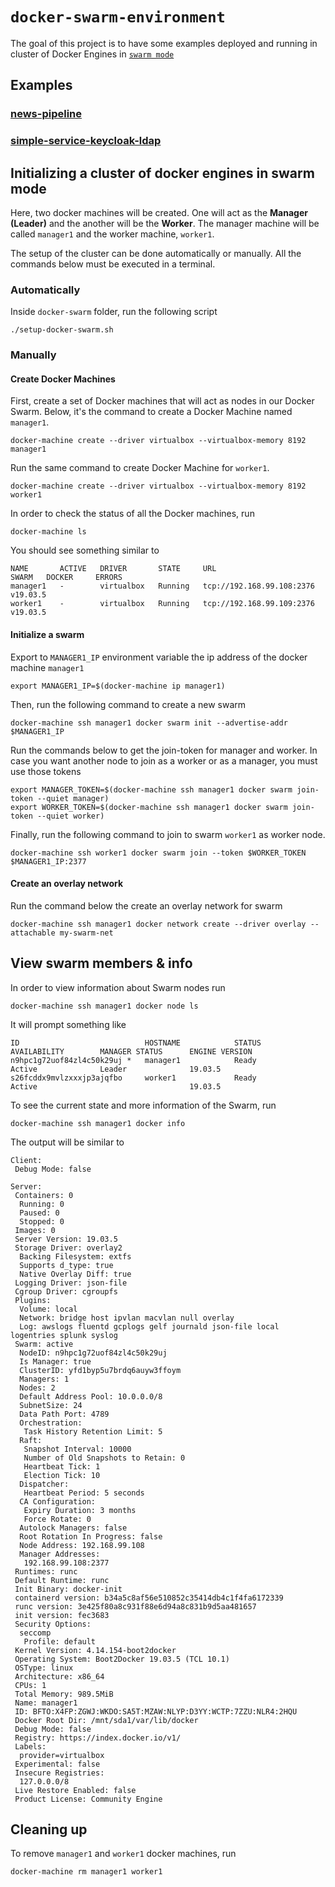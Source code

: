 # `docker-swarm-environment`

The goal of this project is to have some examples deployed and running in cluster of Docker Engines in
[`swarm mode`](https://docs.docker.com/engine/swarm/swarm-tutorial)

## Examples

### [news-pipeline](https://github.com/ivangfr/docker-swarm-environment/tree/master/news-pipeline)

### [simple-service-keycloak-ldap](https://github.com/ivangfr/docker-swarm-environment/tree/master/simple-service-keycloak-ldap)

## Initializing a cluster of docker engines in swarm mode

Here, two docker machines will be created. One will act as the **Manager (Leader)** and the another will be
the **Worker**. The manager machine will be called `manager1` and the worker machine, `worker1`.

The setup of the cluster can be done automatically or manually. All the commands below must be executed in a terminal.

### Automatically

Inside `docker-swarm` folder, run the following script
```
./setup-docker-swarm.sh
```

### Manually

#### Create Docker Machines

First, create a set of Docker machines that will act as nodes in our Docker Swarm. Below, it's the command to create a
Docker Machine named `manager1`.
```
docker-machine create --driver virtualbox --virtualbox-memory 8192 manager1
```

Run the same command to create Docker Machine for `worker1`.
```
docker-machine create --driver virtualbox --virtualbox-memory 8192 worker1
```

In order to check the status of all the Docker machines, run
```
docker-machine ls
```

You should see something similar to
```
NAME       ACTIVE   DRIVER       STATE     URL                         SWARM   DOCKER     ERRORS
manager1   -        virtualbox   Running   tcp://192.168.99.108:2376           v19.03.5
worker1    -        virtualbox   Running   tcp://192.168.99.109:2376           v19.03.5
```

#### Initialize a swarm

Export to `MANAGER1_IP` environment variable the ip address of the docker machine `manager1`
```
export MANAGER1_IP=$(docker-machine ip manager1)
```

Then, run the following command to create a new swarm
```
docker-machine ssh manager1 docker swarm init --advertise-addr $MANAGER1_IP
```

Run the commands below to get the join-token for manager and worker. In case you want another node to join as a worker
or as a manager, you must use those tokens
```
export MANAGER_TOKEN=$(docker-machine ssh manager1 docker swarm join-token --quiet manager)
export WORKER_TOKEN=$(docker-machine ssh manager1 docker swarm join-token --quiet worker)
```

Finally, run the following command to join to swarm `worker1` as worker node.
```
docker-machine ssh worker1 docker swarm join --token $WORKER_TOKEN $MANAGER1_IP:2377
```

#### Create an overlay network

Run the command below the create an overlay network for swarm
```
docker-machine ssh manager1 docker network create --driver overlay --attachable my-swarm-net
```

## View swarm members & info

In order to view information about Swarm nodes run
```
docker-machine ssh manager1 docker node ls
```

It will prompt something like
```
ID                            HOSTNAME            STATUS              AVAILABILITY        MANAGER STATUS      ENGINE VERSION
n9hpc1g72uof84zl4c50k29uj *   manager1            Ready               Active              Leader              19.03.5
s26fcddx9mvlzxxxjp3ajqfbo     worker1             Ready               Active                                  19.03.5
```

To see the current state and more information of the Swarm, run
```
docker-machine ssh manager1 docker info
```

The output will be similar to
```
Client:
 Debug Mode: false

Server:
 Containers: 0
  Running: 0
  Paused: 0
  Stopped: 0
 Images: 0
 Server Version: 19.03.5
 Storage Driver: overlay2
  Backing Filesystem: extfs
  Supports d_type: true
  Native Overlay Diff: true
 Logging Driver: json-file
 Cgroup Driver: cgroupfs
 Plugins:
  Volume: local
  Network: bridge host ipvlan macvlan null overlay
  Log: awslogs fluentd gcplogs gelf journald json-file local logentries splunk syslog
 Swarm: active
  NodeID: n9hpc1g72uof84zl4c50k29uj
  Is Manager: true
  ClusterID: yfd1byp5u7brdq6auyw3ffoym
  Managers: 1
  Nodes: 2
  Default Address Pool: 10.0.0.0/8  
  SubnetSize: 24
  Data Path Port: 4789
  Orchestration:
   Task History Retention Limit: 5
  Raft:
   Snapshot Interval: 10000
   Number of Old Snapshots to Retain: 0
   Heartbeat Tick: 1
   Election Tick: 10
  Dispatcher:
   Heartbeat Period: 5 seconds
  CA Configuration:
   Expiry Duration: 3 months
   Force Rotate: 0
  Autolock Managers: false
  Root Rotation In Progress: false
  Node Address: 192.168.99.108
  Manager Addresses:
   192.168.99.108:2377
 Runtimes: runc
 Default Runtime: runc
 Init Binary: docker-init
 containerd version: b34a5c8af56e510852c35414db4c1f4fa6172339
 runc version: 3e425f80a8c931f88e6d94a8c831b9d5aa481657
 init version: fec3683
 Security Options:
  seccomp
   Profile: default
 Kernel Version: 4.14.154-boot2docker
 Operating System: Boot2Docker 19.03.5 (TCL 10.1)
 OSType: linux
 Architecture: x86_64
 CPUs: 1
 Total Memory: 989.5MiB
 Name: manager1
 ID: BFTO:X4FP:ZGWJ:WKDO:SA5T:MZAW:NLYP:D3YY:WCTP:7ZZU:NLR4:2HQU
 Docker Root Dir: /mnt/sda1/var/lib/docker
 Debug Mode: false
 Registry: https://index.docker.io/v1/
 Labels:
  provider=virtualbox
 Experimental: false
 Insecure Registries:
  127.0.0.0/8
 Live Restore Enabled: false
 Product License: Community Engine
```

## Cleaning up  

To remove `manager1` and `worker1` docker machines, run
```
docker-machine rm manager1 worker1
```
